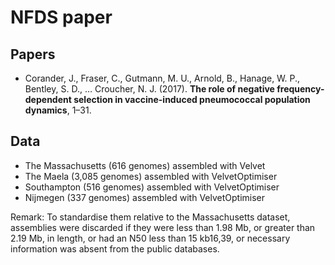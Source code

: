 # NFDS paper

## Papers

* Corander, J., Fraser, C., Gutmann, M. U., Arnold, B., Hanage, W. P., Bentley, S. D., … Croucher, N. J. (2017). **The role of negative frequency-dependent selection in vaccine-induced pneumococcal population dynamics**, 1–31.

## Data

* The Massachusetts (616 genomes) assembled with Velvet
* The Maela (3,085 genomes) assembled with VelvetOptimiser
* Southampton (516 genomes) assembled with VelvetOptimiser
* Nijmegen (337 genomes) assembled with VelvetOptimiser

Remark: To standardise them relative to the Massachusetts dataset, assemblies were discarded if they were less than 1.98 Mb, or greater than 2.19 Mb, in length, or had an N50 less than 15 kb16,39, or necessary information was absent from the public databases.